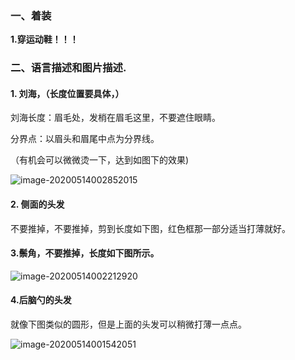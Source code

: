 ### 一、着装

**1.穿运动鞋！！！**

### 二、语言描述和图片描述.

#### 1. 刘海，（长度位置要具体，）

刘海长度：眉毛处，发梢在眉毛这里，不要遮住眼睛。

分界点：以眉头和眉尾中点为分界线。

（有机会可以微微烫一下，达到如图下的效果)

![image-20200514002852015](C:%5CUsers%5C25301%5CAppData%5CRoaming%5CTypora%5Ctypora-user-images%5Cimage-20200514002852015.png)

#### 2. 侧面的头发

不要推掉，不要推掉，剪到长度如下图，红色框那一部分适当打薄就好。

#### 3.鬃角，不要推掉，长度如下图所示。

![image-20200514002212920](C:%5CUsers%5C25301%5CAppData%5CRoaming%5CTypora%5Ctypora-user-images%5Cimage-20200514002212920.png)

#### 

#### 4.后脑勺的头发

就像下图类似的圆形，但是上面的头发可以稍微打薄一点点。

![image-20200514001542051](C:%5CUsers%5C25301%5CAppData%5CRoaming%5CTypora%5Ctypora-user-images%5Cimage-20200514001542051.png)

### 